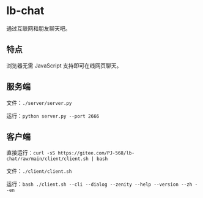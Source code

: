 # lb-chat

通过互联网和朋友聊天吧。

## 特点

浏览器无需 JavaScript 支持即可在线网页聊天。

## 服务端

文件：`./server/server.py`

运行：`python server.py --port 2666`

## 客户端

直接运行：`curl -sS https://gitee.com/PJ-568/lb-chat/raw/main/client/client.sh | bash`

文件：`./client/client.sh`

运行：`bash ./client.sh --cli --dialog --zenity --help --version --zh --en`
